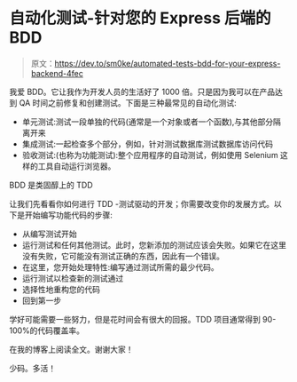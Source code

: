 # 自动化测试-针对您的 Express 后端的 BDD

> 原文：<https://dev.to/sm0ke/automated-tests-bdd-for-your-express-backend-4fec>

我爱 BDD。它让我作为开发人员的生活好了 1000 倍。只是因为我可以在产品达到 QA 时间之前修复和创建测试。下面是三种最常见的自动化测试:

*   单元测试:测试一段单独的代码(通常是一个对象或者一个函数),与其他部分隔离开来
*   集成测试:一起检查多个部分，例如，针对测试数据库测试数据库访问代码
*   验收测试:(也称为功能测试):整个应用程序的自动测试，例如使用 Selenium 这样的工具自动运行浏览器。

BDD 是类固醇上的 TDD

让我们先看看你如何进行 TDD -测试驱动的开发；你需要改变你的发展方式。以下是开始编写功能代码的步骤:

*   从编写测试开始
*   运行测试和任何其他测试。此时，您新添加的测试应该会失败。如果它在这里没有失败，它可能没有测试正确的东西，因此有一个错误。
*   在这里，您开始处理特性:编写通过测试所需的最少代码。
*   运行测试以检查新的测试通过
*   选择性地重构您的代码
*   回到第一步

学好可能需要一些努力，但是花时间会有很大的回报。TDD 项目通常得到 90-100%的代码覆盖率。

在我的博客上阅读全文。谢谢大家！

少码。多活！